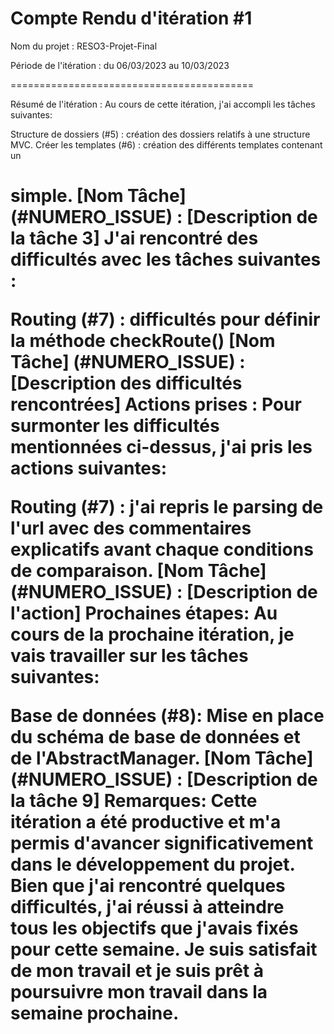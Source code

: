 Compte Rendu d'itération #1
==========================================

Nom du projet : RESO3-Projet-Final

Période de l'itération : du 06/03/2023 au 10/03/2023

==========================================

Résumé de l'itération :
Au cours de cette itération, j'ai accompli les tâches suivantes:

Structure de dossiers (#5) : création des dossiers relatifs à une structure MVC.
Créer les templates (#6) : création des différents templates contenant un <h1> simple.
[Nom Tâche] (#NUMERO_ISSUE) : [Description de la tâche 3]
J'ai rencontré des difficultés avec les tâches suivantes :

Routing (#7) : difficultés pour définir la méthode checkRoute()
[Nom Tâche] (#NUMERO_ISSUE) : [Description des difficultés rencontrées]
Actions prises :
Pour surmonter les difficultés mentionnées ci-dessus, j'ai pris les actions suivantes:

Routing (#7) : j'ai repris le parsing de l'url avec des commentaires explicatifs avant chaque conditions de comparaison.
[Nom Tâche] (#NUMERO_ISSUE) : [Description de l'action]
Prochaines étapes:
Au cours de la prochaine itération, je vais travailler sur les tâches suivantes:

Base de données (#8): Mise en place du schéma de base de données et de l'AbstractManager.
[Nom Tâche] (#NUMERO_ISSUE) : [Description de la tâche 9]
Remarques:
Cette itération a été productive et m'a permis d'avancer significativement dans le développement du projet. Bien que j'ai rencontré quelques difficultés, j'ai réussi à atteindre tous les objectifs que j'avais fixés pour cette semaine. Je suis satisfait de mon travail et je suis prêt à poursuivre mon travail dans la semaine prochaine.